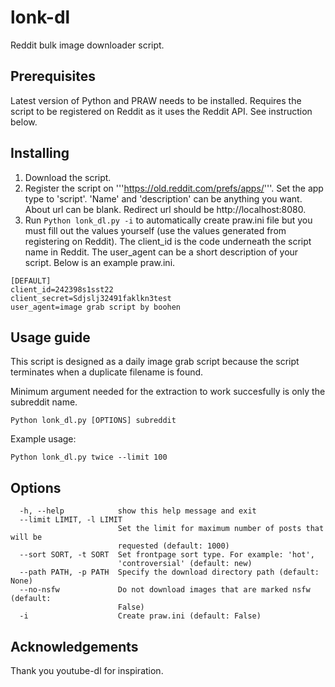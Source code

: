 # lonk-dl

Reddit bulk image downloader script.

## Prerequisites

Latest version of Python and PRAW needs to be installed.
Requires the script to be registered on Reddit as it uses the Reddit API. See instruction below.

## Installing

1. Download the script.
2. Register the script on '''https://old.reddit.com/prefs/apps/'''. Set the app type to 'script'. 'Name' and 'description' can be anything you want. About url can be blank. Redirect url should be http://localhost:8080.
3. Run ```Python lonk_dl.py -i``` to automatically create praw.ini file but you must fill out the values yourself (use the values generated from registering on Reddit). The client_id is the code underneath the script name in Reddit. The user_agent can be a short description of your script. Below is an example praw.ini.

```
[DEFAULT]
client_id=242398s1sst22
client_secret=Sdjslj32491faklkn3test
user_agent=image grab script by boohen
```

## Usage guide
This script is designed as a daily image grab script because the script terminates when a duplicate filename is found.

Minimum argument needed for the extraction to work succesfully is only the subreddit name.

```
Python lonk_dl.py [OPTIONS] subreddit
```

Example usage:
```
Python lonk_dl.py twice --limit 100
```

## Options
```            
  -h, --help            show this help message and exit
  --limit LIMIT, -l LIMIT
                        Set the limit for maximum number of posts that will be
                        requested (default: 1000)
  --sort SORT, -t SORT  Set frontpage sort type. For example: 'hot',
                        'controversial' (default: new)
  --path PATH, -p PATH  Specify the download directory path (default: None)
  --no-nsfw             Do not download images that are marked nsfw (default:
                        False)
  -i                    Create praw.ini (default: False)
```

## Acknowledgements
Thank you youtube-dl for inspiration.
